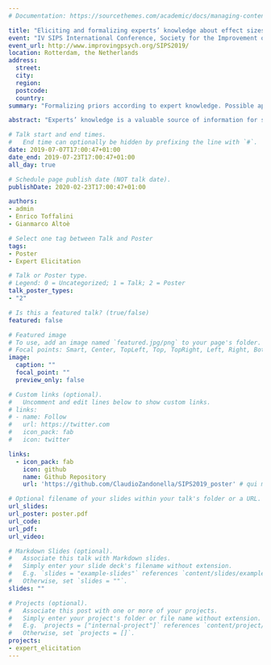 ```yaml
---
# Documentation: https://sourcethemes.com/academic/docs/managing-content/

title: "Eliciting and formalizing experts’ knowledge about effect sizes"
event: "IV SIPS International Conference, Society for the Improvement of Psychological Science"
event_url: http://www.improvingpsych.org/SIPS2019/
location: Rotterdam, the Netherlands
address:
  street:
  city:
  region:
  postcode:
  country:
summary: "Formalizing priors according to expert knowledge. Possible application in Psychology using a ShinyApp."

abstract: "Experts’ knowledge is a valuable source of information for statistical inference, when data are not available, or predictions are needed. However, elicitation needs to be structured to avoid, or at least to minimize, possible biases. We propose a Shiny-App that aims to formalize experts’ judgments about effect-size for the comparison between two means (i.e., Cohen’s d). This is useful in psychology as many studies consider groups differences on specific dimensions using standardized measures. In the study we will evaluate the reliability of this procedure using as an example the difference between girls’ and boys’ average height at different ages. Future applications could be related to priors formalization in Bayesian analysis or power analysis considering experts’ judgement about plausible effect sizes."

# Talk start and end times.
#   End time can optionally be hidden by prefixing the line with `#`.
date: 2019-07-07T17:00:47+01:00
date_end: 2019-07-23T17:00:47+01:00
all_day: true

# Schedule page publish date (NOT talk date).
publishDate: 2020-02-23T17:00:47+01:00

authors:
- admin
- Enrico Toffalini
- Gianmarco Altoè

# Select one tag between Talk and Poster
tags: 
- Poster
- Expert Elicitation

# Talk or Poster type.
# Legend: 0 = Uncategorized; 1 = Talk; 2 = Poster
talk_poster_types:
- "2"

# Is this a featured talk? (true/false)
featured: false

# Featured image
# To use, add an image named `featured.jpg/png` to your page's folder. 
# Focal points: Smart, Center, TopLeft, Top, TopRight, Left, Right, BottomLeft, Bottom, BottomRight.
image:
  caption: ""
  focal_point: ""
  preview_only: false

# Custom links (optional).
#   Uncomment and edit lines below to show custom links.
# links:
# - name: Follow
#   url: https://twitter.com
#   icon_pack: fab
#   icon: twitter

links:
  - icon_pack: fab
    icon: github
    name: Github Repository
    url: 'https://github.com/ClaudioZandonella/SIPS2019_poster' # qui mettere il link alla repository

# Optional filename of your slides within your talk's folder or a URL.
url_slides:
url_poster: poster.pdf
url_code:
url_pdf:
url_video:

# Markdown Slides (optional).
#   Associate this talk with Markdown slides.
#   Simply enter your slide deck's filename without extension.
#   E.g. `slides = "example-slides"` references `content/slides/example-slides.md`.
#   Otherwise, set `slides = ""`.
slides: ""

# Projects (optional).
#   Associate this post with one or more of your projects.
#   Simply enter your project's folder or file name without extension.
#   E.g. `projects = ["internal-project"]` references `content/project/deep-learning/index.md`.
#   Otherwise, set `projects = []`.
projects:
- expert_elicitation
---
```

